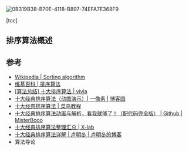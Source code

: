 ![0B319B38-B70E-4118-B897-74EFA7E368F9](https://github.com/XinranSix/docs/assets/62458905/71546103-e328-4cbb-ae49-126208452285)

[toc]

## 排序算法概述



## 参考

- [Wikipedia | Sorting algorithm](https://en.wikipedia.org/wiki/Sorting_algorithm)
- [维基百科 | 排序算法](https://zh.wikipedia.org/wiki/%E6%8E%92%E5%BA%8F%E7%AE%97%E6%B3%95)
- [[算法总结] 十大排序算法 | vivia](https://zhuanlan.zhihu.com/p/42586566)
- [十大经典排序算法（动图演示）| 一像素 | 博客园](https://www.cnblogs.com/onepixel/articles/7674659.html)
- [十大经典排序算法 | 菜鸟教程](https://www.runoob.com/w3cnote/ten-sorting-algorithm.html)
- [十大经典排序算法动画与解析，看我就够了！（配代码完全版） | Github | MisterBooo](https://github.com/MisterBooo/Article)
- [十大经典排序算法整理汇总 | X-lab](http://www.x-lab.info/post/sort-algorithm/)
- [十大经典排序算法详解 | 卢明冬 | 卢明冬的博客](https://lumingdong.cn/detailed-explanation-of-ten-classic-sorting-algorithms.html)
- 算法导论